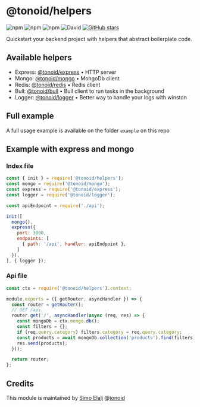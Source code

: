 # @tonoid/helpers

![npm](https://img.shields.io/npm/dt/@tonoid/helpers.svg) ![npm](https://img.shields.io/npm/v/@tonoid/helpers.svg) ![npm](https://img.shields.io/npm/l/@tonoid/helpers.svg) ![David](https://img.shields.io/david/melalj/tonoid-helpers.svg)
[![GitHub stars](https://img.shields.io/github/stars/melalj/tonoid-helpers.svg?style=social&label=Star&maxAge=2592003)](https://github.com/melalj/tonoid-helpers)

Quickstart your backend project with helpers that abstract boilerplate code.

## Available helpers

- Express: [@tonoid/express](https://github.com/melalj/tonoid-express) • HTTP server
- Mongo: [@tonoid/mongo](https://github.com/melalj/tonoid-mongo) • MongoDb client
- Redis: [@tonoid/redis](https://github.com/melalj/tonoid-redis) • Redis client
- Bull: [@tonoid/bull](https://github.com/melalj/tonoid-bull) • Bull client to run tasks in the background
- Logger: [@tonoid/logger](https://github.com/melalj/tonoid-logger) • Better way to handle your logs with winston

## Full example

A full usage example is available on the folder `example` on this repo

## Example with express and mongo

### Index file

```js
const { init } = require('@tonoid/helpers');
const mongo = require('@tonoid/mongo');
const express = require('@tonoid/express');
const logger = require('@tonoid/logger');

const apiEndpoint = require('./api');

init([
  mongo(),
  express({
    port: 3000,
    endpoints: [
      { path: '/api', handler: apiEndpoint },
    ]
  }),
], { logger });

```

### Api file

```js
const ctx = require('@tonoid/helpers').context;

module.exports = ({ getRouter, asyncHandler }) => {
  const router = getRouter();
  // GET /api
  router.get('/', asyncHandler(async (req, res) => {
    const mongoDb = ctx.mongo.db();
    const filters = {};
    if (req.query.category) filters.category = req.query.category;
    const products = await mongoDb.collection('products').find(filters).toArray();
    res.send(products);
  }));

  return router;
};

```

## Credits

This module is maintained by [Simo Elalj](https://twitter.com/simoelalj) @[tonoid](https://www.tonoid.com)
